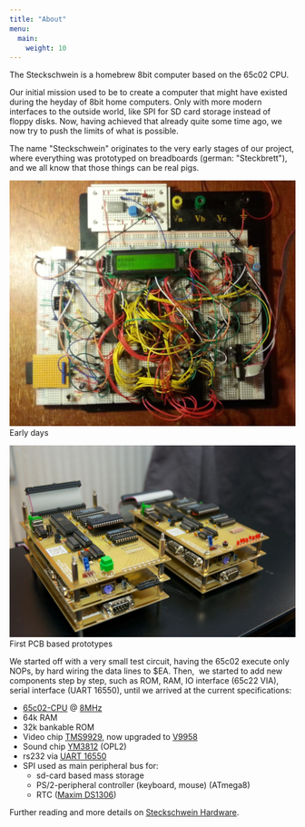 ```yaml
---
title: "About"
menu:
  main:
    weight: 10
---
```

The Steckschwein is a homebrew 8bit computer based on the 65c02 CPU.

Our initial mission used to be to create a computer that might have existed during the heyday of 8bit home computers. Only with more modern interfaces to the outside world, like SPI for SD card storage instead of floppy disks.
Now, having achieved that already quite some time ago, we now try to push the limits of what is possible.

The name "Steckschwein" originates to the very early stages of our project, where everything was prototyped on breadboards (german: "Steckbrett"), and we all know that those things can be real pigs.

![steckschwein](images/steckschwein-e1442404875521.jpg) Early days

![schweinebande](images/schweinebande.jpg) First PCB based prototypes

We started off with a very small test circuit, having the 65c02 execute only NOPs, by hard wiring the data lines to $EA. Then,  we started to add new components step by step, such as ROM, RAM, IO interface (65c22 VIA), serial interface (UART 16550), until we arrived at the current specifications:

- [65c02-CPU](https://de.wikipedia.org/wiki/MOS_Technology_6502) @ [8MHz](/post/chiptuning/)
- 64k RAM
- 32k bankable ROM
- Video chip [TMS9929](https://en.wikipedia.org/wiki/Texas_Instruments_TMS9918), now upgraded to [V9958](https://en.wikipedia.org/wiki/Yamaha_V9958)
- Sound chip [YM3812](https://de.wikipedia.org/wiki/Yamaha_YM3812) (OPL2)
- rs232 via [UART 16550](https://en.wikipedia.org/wiki/16550_UART)
- SPI used as main peripheral bus for:
    - sd-card based mass storage
    - PS/2-peripheral controller (keyboard, mouse) (ATmega8)
    - RTC ([Maxim DS1306](http://www.maximintegrated.com/en/products/digital/real-time-clocks/DS1306.html))

Further reading and more details on [Steckschwein Hardware](/hardware/).
